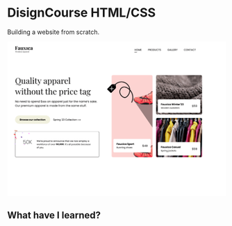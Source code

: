 # DisignCourse HTML/CSS
 Building a website from scratch.

![clothingbrand](https://raw.githubusercontent.com/YaninaTL/DisignCourse-HTML-CSS/main/2023/img/Fauxica.png)

## What have I learned?
